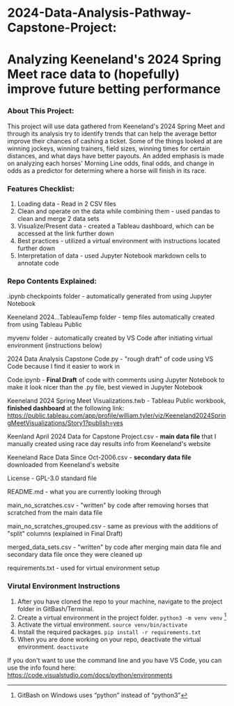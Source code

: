 # 2024-Data-Analysis-Pathway-Capstone-Project:
# Analyzing Keeneland's 2024 Spring Meet race data to (hopefully) improve future betting performance

### About This Project:

This project will use data gathered from Keeneland's 2024 Spring Meet and through its analysis try to identify
trends that can help the average bettor improve their chances of cashing a ticket. Some of the things looked at are
winning jockeys, winning trainers, field sizes, winning times for certain distances, and what days have better payouts.
An added emphasis is made on analyzing each horses' Morning Line odds, final odds, and change in odds as a predictor
for determing where a horse will finish in its race.

### Features Checklist:

1. Loading data - Read in 2 CSV files
2. Clean and operate on the data while combining them - used pandas to clean and merge 2 data sets
3. Visualize/Present data - created a Tableau dashboard, which can be accessed at the link further down
4. Best practices - utilized a virtual environment with instructions located further down
5. Interpretation of data - used Jupyter Notebook markdown cells to annotate code

### Repo Contents Explained:

.ipynb checkpoints folder - automatically generated from using Jupyter Notebook

Keeneland 2024...TableauTemp folder - temp files automatically created from using Tableau Public

myvenv folder - automatically created by VS Code after initiating virtual environment (instructions below)

2024 Data Analysis Capstone Code.py - "rough draft" of code using VS Code because I find it easier to work in

Code.ipynb - **Final Draft** of code with comments using Jupyter Notebook to make it look nicer than the .py file,
            best viewed in Jupyter Notebook

Keeneland 2024 Spring Meet Visualizations.twb - Tableau Public workbook, **finished dashboard** at the following link:
    https://public.tableau.com/app/profile/william.tyler/viz/Keeneland2024SpringMeetVisualizations/Story1?publish=yes
    
Keenland April 2024 Data for Capstone Project.csv - **main data file** that I manually created using race day results
    info from Keeneland's website
    
Keeneland Race Data Since Oct-2006.csv - **secondary data file** downloaded from Keeneland's website

License - GPL-3.0 standard file

README.md - what you are currently looking through

main_no_scratches.csv - "written" by code after removing horses that scratched from the main data file

main_no_scratches_grouped.csv - same as previous with the additions of "split" columns (explained in Final Draft)

merged_data_sets.csv - "written" by code after merging main data file and secondary data file once they were cleaned up

requirements.txt - used for virtual environment setup

### Virutal Environment Instructions

1. After you have cloned the repo to your machine, navigate to the project 
folder in GitBash/Terminal.
2. Create a virtual environment in the project folder. `python3 -m venv venv` [^1]
3. Activate the virtual environment. `source venv/bin/activate`
4. Install the required packages. `pip install -r requirements.txt`
5. When you are done working on your repo, deactivate the virtual environment. 
`deactivate`

[^1]: GitBash on Windows uses “python” instead of “python3”

If you don't want to use the command line and you have VS Code, you can use the info found here:
https://code.visualstudio.com/docs/python/environments
